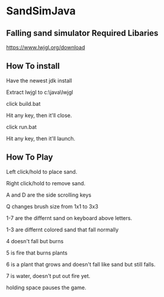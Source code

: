 # SandSimJava
Falling sand simulator
Required Libaries
------

https://www.lwjgl.org/download

How To install
-----------------
Have the newest jdk install

Extract lwjgl to c:\java\lwjgl

click build.bat

Hit any key, then it'll close.

click run.bat

Hit any key, then it'll launch.

How To Play
--------------
Left click/hold to place sand.

Right click/hold to remove sand.

A and D are the side scrolling keys

Q changes brush size from 1x1 to 3x3

1-7 are the differnt sand on keyboard above letters.

1-3 are differnt colored sand that fall normally

4 doesn't fall but burns

5 is fire that burns plants

6 is a plant that grows and doesn't fall like sand but still falls.

7 is water, doesn't put out fire yet.

holding space pauses the game.
